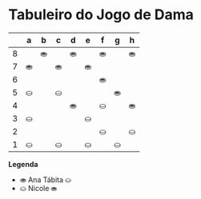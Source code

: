 # Tabuleiro do Jogo de Dama

|   | a | b | c | d | e | f | g | h |
|---|---|---|---|---|---|---|---|---|
| 8 |   | ⛂ |   | ⛂ |   | ⛂ |   | ⛂ |
| 7 | ⛂ |   | ⛂ |   | ⛂ |   |  |   |
| 6 |   |  |   |  |   | ⛂ |   |  |
| 5 | ⛀ |   | ⛀|   |   |   | ⛂ |   |
| 4 |   |  |   |  ⛂ |   | ⛀ |   |  ⛂ |
| 3 | ⛀|   |   |   | ⛀ |   |   |   |
| 2 |   |  |   |   |   | ⛀ |   | ⛀ |
| 1 | ⛀ |   | ⛀ |   | ⛀ |   | ⛀ |   |

**Legenda**

- ⛂  Ana Tábita ⛀
- ⛀  Nicole ⛂